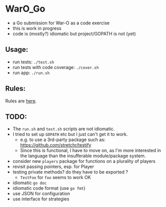 
WarO_Go
=========

* a Go submission for War-O as a code exercise
* this is work in progress
* code is (mostly?) idiomatic but project/GOPATH is not (yet)

Usage:
---------

* run tests: `./test.sh`
* run tests with code coverage: `./cover.sh`
* run app: `./run.sh`

Rules:
---------

Rules are [here](Rules.md).

TODO:
---------

* The `run.sh` and `test.sh` scripts are not idiomatic.
* I tried to set up `GOPATH` etc but I just can't get it to work.
    - e.g. to use a 3rd-party package such as: https://github.com/stretchr/testify
    - Since this is functional, I have to move on, as I'm more interested in
      the language than the insufferable module/package system.
* consider new `players` package for functions on a plurality of players
* revisit passing pointers, esp. for Player 
* testing private methods? do they have to be exported ?
    - `TestFoo` for `foo` seems to work OK
* idiomatic `go doc`
* idiomatic code format (use `go fmt`)
* use JSON for configuration
* use interface for strategies 

